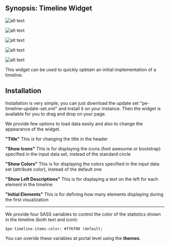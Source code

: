 ## Synopsis: Timeline Widget

![alt text](https://gitlab.com/dev-practice/platexp-widget-library/raw/master/images/pe-timeline-screenshot.png "Timeline Widget")

![alt text](https://gitlab.com/dev-practice/platexp-widget-library/raw/master/images/pe-timeline-screenshot-02.png "Timeline Widget - Collapsed")

![alt text](https://gitlab.com/dev-practice/platexp-widget-library/raw/master/images/pe-timeline-screenshot-03.png "Timeline Widget - In playback mode")

![alt text](https://gitlab.com/dev-practice/platexp-widget-library/raw/master/images/pe-timeline-screenshot-04.png "Timeline Widget - With the option Show Icons and Show Colors set to True")

![alt text](https://gitlab.com/dev-practice/platexp-widget-library/raw/master/images/pe-timeline-screenshot-05.png "Timeline Widget - With the option Show Colors set to True")

This widget can be used to quickly opbtain an initial implementation of a timeline.

## Installation

Installation is very simple, you can just download the update set "pe-timeline-update-set.xml" and install it on your instance. Then the widget is available for you to drag and drop on your page.

We provide few options to load data easily and also to change the appearance of the widget.

**"Title"** This is for changing the title in the header

**"Show Icons"** This is for displaying the icons (font awesome or bootstrap) specified in the input data set, instead of the standard circle

**"Show Colors"** This is for displaying the colors specified in the input data set (attribute *color*), instead of the default one

**"Show Left Descriptions"** This is for displaying a text on the left for each element in the timeline

**"Initial Elements"** This is for defining how many elements displaying during the first visualization

***

We provide four SASS variables to control the color of the statistics shown in the timeline (both text and icon):

`$pe-timeline-items-color: #ff6f00 !default;`

You can overide these variables at portal level using the **themes**.
